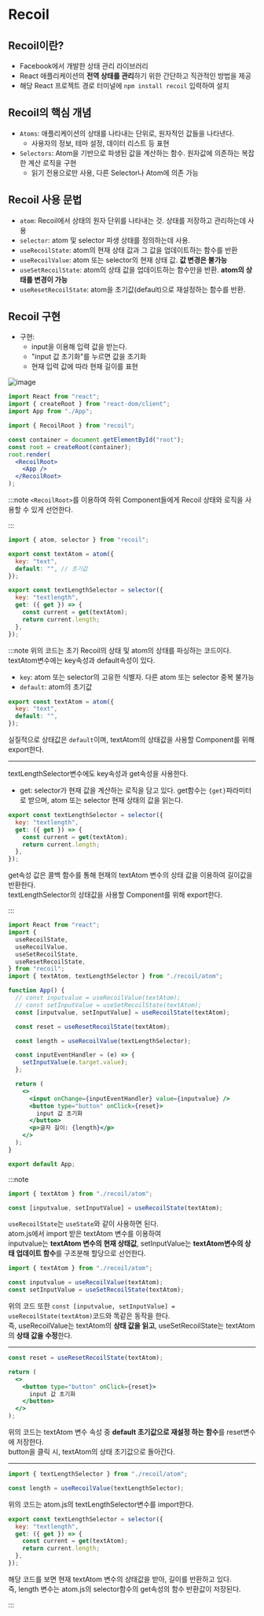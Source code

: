 # Recoil

## Recoil이란?

- Facebook에서 개발한 상태 관리 라이브러리
- React 애플리케이션의 **전역 상태를 관리**하기 위한 간단하고 직관적인 방법을 제공
- 해당 React 프로젝트 경로 터미널에 `npm install recoil` 입력하여 설치

## Recoil의 핵심 개념

- `Atoms`: 애플리케이션의 상태를 나타내는 단위로, 원자적인 값들을 나타낸다.
  - 사용자의 정보, 테마 설정, 데이터 리스트 등 표현
- `Selectors`: Atom을 기반으로 파생된 값을 계산하는 함수. 원자값에 의존하는 복잡한 계산 로직을 구현
  - 읽기 전용으로만 사용, 다른 Selector나 Atom에 의존 가능

## Recoil 사용 문법

- `atom`: Recoil에서 상태의 원자 단위를 나타내는 것. 상태를 저장하고 관리하는데 사용
- `selector`: atom 및 selector 파생 상태를 정의하는데 사용.
- `useRecoilState`: atom의 현재 상태 값과 그 값을 업데이트하는 함수를 반환
- `useRecoilValue`: atom 또는 selector의 현재 상태 값. **값 변경은 불가능**
- `useSetRecoilState`: atom의 상태 값을 업데이트하는 함수만을 반환. **atom의 상태를 변경이 가능**
- `useResetRecoilState`: atom을 초기값(default)으로 재설정하는 함수를 반환.

## Recoil 구현

- 구현:
  - input을 이용해 입력 값을 받는다.
  - "input 값 초기화"를 누르면 값을 초기화
  - 현재 입력 값에 따라 현재 길이를 표현

![image](https://github.com/JJamVa/JJamVa/assets/80045006/85ee1e4f-7139-4b44-b509-8c401a112a45)

```jsx title="index.js"
import React from "react";
import { createRoot } from "react-dom/client";
import App from "./App";

import { RecoilRoot } from "recoil";

const container = document.getElementById("root");
const root = createRoot(container);
root.render(
  <RecoilRoot>
    <App />
  </RecoilRoot>
);
```

:::note
`<RecoilRoot>`를 이용하여 하위 Component들에게 Recoil 상태와 로직을 사용할 수 있게 선언한다.<br/>

:::

```jsx title="atom.js"
import { atom, selector } from "recoil";

export const textAtom = atom({
  key: "text",
  default: "", // 초기값
});

export const textLengthSelector = selector({
  key: "textlength",
  get: ({ get }) => {
    const current = get(textAtom);
    return current.length;
  },
});
```

:::note
위의 코드는 초기 Recoil의 상태 및 atom의 상태를 파싱하는 코드이다.<br/>
textAtom변수에는 key속성과 default속성이 있다.<br/>

- `key`: atom 또는 selector의 고유한 식별자. 다른 atom 또는 selector 중복 불가능
- `default`: atom의 초기값

```jsx
export const textAtom = atom({
  key: "text",
  default: "",
});
```

실질적으로 상태값은 `default`이며, textAtom의 상태값을 사용할 Component를 위해 export한다.<br/>

---

textLengthSelector변수에도 key속성과 get속성을 사용한다.<br/>

- get: selector가 현재 값을 계산하는 로직을 담고 있다. get함수는 `{get}`파라미터로 받으며, atom 또는 selector 현재 상태의 값을 읽는다.

```jsx
export const textLengthSelector = selector({
  key: "textlength",
  get: ({ get }) => {
    const current = get(textAtom);
    return current.length;
  },
});
```

get속성 값은 콜백 함수를 통해 현재의 textAtom 변수의 상태 값을 이용하여 길이값을 반환한다.<br/>
textLengthSelector의 상태값을 사용할 Component를 위해 export한다.<br/>

:::

```jsx title="App.js"
import React from "react";
import {
  useRecoilState,
  useRecoilValue,
  useSetRecoilState,
  useResetRecoilState,
} from "recoil";
import { textAtom, textLengthSelector } from "./recoil/atom";

function App() {
  // const inputvalue = useRecoilValue(textAtom);
  // const setInputValue = useSetRecoilState(textAtom);
  const [inputvalue, setInputValue] = useRecoilState(textAtom);

  const reset = useResetRecoilState(textAtom);

  const length = useRecoilValue(textLengthSelector);

  const inputEventHandler = (e) => {
    setInputValue(e.target.value);
  };

  return (
    <>
      <input onChange={inputEventHandler} value={inputvalue} />
      <button type="button" onClick={reset}>
        input 값 초기화
      </button>
      <p>글자 길이: {length}</p>
    </>
  );
}

export default App;
```

:::note

```jsx
import { textAtom } from "./recoil/atom";

const [inputvalue, setInputValue] = useRecoilState(textAtom);
```

`useRecoilState`는 `useState`와 같이 사용하면 된다.<br/>
atom.js에서 import 받은 textAtom 변수를 이용하여<br/>
inputvalue는 **textAtom 변수의 현재 상태값**, setInputValue는 **textAtom변수의 상태 업데이트 함수**를 구조분해 할당으로 선언한다.<br/>

```jsx
import { textAtom } from "./recoil/atom";

const inputvalue = useRecoilValue(textAtom);
const setInputValue = useSetRecoilState(textAtom);
```

위의 코드 또한 `const [inputvalue, setInputValue] = useRecoilState(textAtom)`코드와 똑같은 동작을 한다.<br/>
즉, useRecoilValue는 textAtom의 **상태 값을 읽고**, useSetRecoilState는 textAtom의 **상태 값을 수정**한다.<br/>

---

```jsx
const reset = useResetRecoilState(textAtom);

return (
  <>
    <button type="button" onClick={reset}>
      input 값 초기화
    </button>
  </>
);
```

위의 코드는 textAtom 변수 속성 중 **default 초기값으로 재설정 하는 함수**를 reset변수에 저장한다.<br/>
button을 클릭 시, textAtom의 상태 초기값으로 돌아간다.<br/>

---

```jsx
import { textLengthSelector } from "./recoil/atom";

const length = useRecoilValue(textLengthSelector);
```

위의 코드는 atom.js의 textLengthSelector변수를 import한다.<br/>

```jsx title="atom.js의 textLengthSelector"
export const textLengthSelector = selector({
  key: "textlength",
  get: ({ get }) => {
    const current = get(textAtom);
    return current.length;
  },
});
```

해당 코드를 보면 현재 textAtom 변수의 상태값을 받아, 길이를 반환하고 있다.<br/>
즉, length 변수는 atom.js의 selector함수의 get속성의 함수 반환값이 저장된다.<br/>

:::

